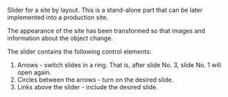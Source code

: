 Slider for a site by layout. This is a stand-alone part that can be later implemented into a production site.

The appearance of the site has been transformed so that images and information about the object change.

The slider contains the following control elements:
1. Arrows - switch slides in a ring. That is, after slide No. 3, slide No. 1 will open again.
2. Circles between the arrows - turn on the desired slide.
3. Links above the slider - include the desired slide.
